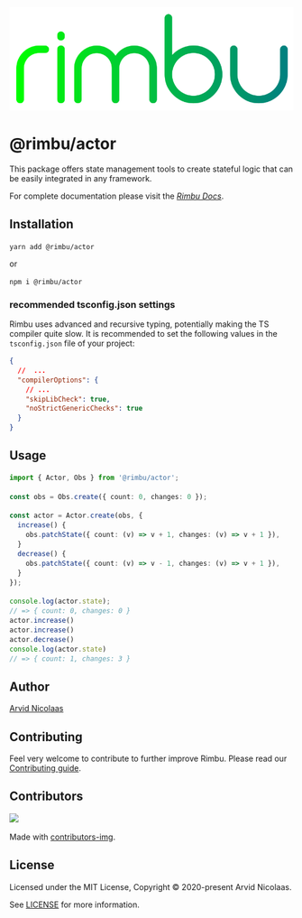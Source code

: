 <p align="center">
    <img src="../../assets/rimbu_logo.svg" />
</p>

# @rimbu/actor

This package offers state management tools to create stateful logic that can be easily integrated in any framework.

For complete documentation please visit the _[Rimbu Docs](http://rimbu.org/rimbu-actor)_.

## Installation

`yarn add @rimbu/actor`

or

`npm i @rimbu/actor`

### recommended tsconfig.json settings

Rimbu uses advanced and recursive typing, potentially making the TS compiler quite slow. It is recommended to set the following values in the `tsconfig.json` file of your project:

```json
{
  //  ...
  "compilerOptions": {
    // ...
    "skipLibCheck": true,
    "noStrictGenericChecks": true
  }
}
```

## Usage

```ts
import { Actor, Obs } from '@rimbu/actor';

const obs = Obs.create({ count: 0, changes: 0 });

const actor = Actor.create(obs, {
  increase() {
    obs.patchState({ count: (v) => v + 1, changes: (v) => v + 1 }),
  }
  decrease() {
    obs.patchState({ count: (v) => v - 1, changes: (v) => v + 1 }),
  }
});

console.log(actor.state);
// => { count: 0, changes: 0 }
actor.increase()
actor.increase()
actor.decrease()
console.log(actor.state)
// => { count: 1, changes: 3 }
```

## Author

[Arvid Nicolaas](https://github.com/vitoke)

## Contributing

Feel very welcome to contribute to further improve Rimbu. Please read our [Contributing guide](../../CONTRIBUTING.md).

## Contributors

<img src = "https://contrib.rocks/image?repo=vitoke/iternal"/>

Made with [contributors-img](https://contrib.rocks).

## License

Licensed under the MIT License, Copyright © 2020-present Arvid Nicolaas.

See [LICENSE](./LICENSE) for more information.
